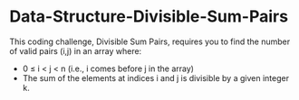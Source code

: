# Data-Structure-Divisible-Sum-Pairs

This coding challenge, Divisible Sum Pairs, requires you to find the number of valid pairs (i,j) in an array where:

* 0 ≤ i < j < n (i.e., i comes before j in the array)
* The sum of the elements at indices i and j is divisible by a given integer k.
